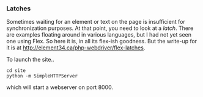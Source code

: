 ### Latches ###

Sometimes waiting for an element or text on the page is insufficient for synchronization purposes. At that point, you need to look at a _latch_. There are examples floating around in various languages, but I had not yet seen one using Flex. So here it is, in all its flex-ish goodness. But the write-up for it is at http://element34.ca/php-webdriver/flex-latches.

To launch the site..

    cd site
    python -m SimpleHTTPServer
    
which will start a webserver on port 8000.